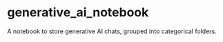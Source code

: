 # generative_ai_notebook
A notebook to store generative AI chats, grouped into categorical folders.
